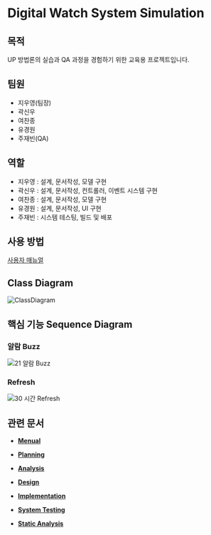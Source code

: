 # Digital Watch System Simulation
## 목적

UP 방법론의 실습과 QA 과정을 경험하기 위한 교육용 프로젝트입니다.

## 팀원

 - 지우영(팀장)
 - 곽신우
 - 여찬종
 - 유경원
 - 주재빈(QA)

## 역할
 - 지우영 : 설계, 문서작성, 모델 구현
 - 곽신우 : 설계, 문서작성, 컨트롤러, 이벤트 시스템 구현
 - 여찬종 : 설계, 문서작성, 모델 구현
 - 유경원 : 설계, 문서작성, UI 구현
 - 주재빈 : 시스템 테스팅, 빌드 및 배포

## 사용 방법
[사용자 매뉴얼](https://github.com/binchoo/OOAD_DWS4/blob/mainline/readme_resources/%EC%82%AC%EC%9A%A9%EC%9E%90%20%EB%A7%A4%EB%89%B4%EC%96%BC.pdf)
## Class Diagram
![ClassDiagram](https://user-images.githubusercontent.com/30566564/124222342-89b82700-db3c-11eb-9802-ae75eeb81619.jpg)

## 핵심 기능 Sequence Diagram

### 알람 Buzz

![21  알람 Buzz](https://user-images.githubusercontent.com/30566564/124222371-976dac80-db3c-11eb-8b92-b6c1e6bf864c.jpg)

### Refresh

![30 시간 Refresh](https://user-images.githubusercontent.com/30566564/124222353-8d4bae00-db3c-11eb-87af-2c4059085c88.jpg)

## 관련 문서

- [**Menual**](http://dslab.konkuk.ac.kr/Class/2020/20SMA/Team_project_A/T4/[A][T4]manual.pdf)

- [**Planning**](http://dslab.konkuk.ac.kr/Class/2020/20SMA/Team_project_A/T4/[A][T4]stage1000_v2.pdf)

- [**Analysis**](http://dslab.konkuk.ac.kr/Class/2020/20SMA/Team_project_A/T4/[A][T4]stage2030_v2.pdf)

- [**Design**](http://dslab.konkuk.ac.kr/Class/2020/20SMA/Team_project_A/T4/[A][T4]stage2040_v2.pdf)

- [**Implementation**](http://dslab.konkuk.ac.kr/Class/2020/20SMA/Team_project_A/T4/[A][T4]stage2050_v2.pdf)

- [**System Testing**](http://dslab.konkuk.ac.kr/Class/2020/20SMA/Team_project_A/T4/[A][T4]stage_2nd.pdf)

- [**Static Analysis**](http://dslab.konkuk.ac.kr/Class/2020/20SMA/Team_project_A/T4/[A][T4]stage_3rd.pdf)

  
